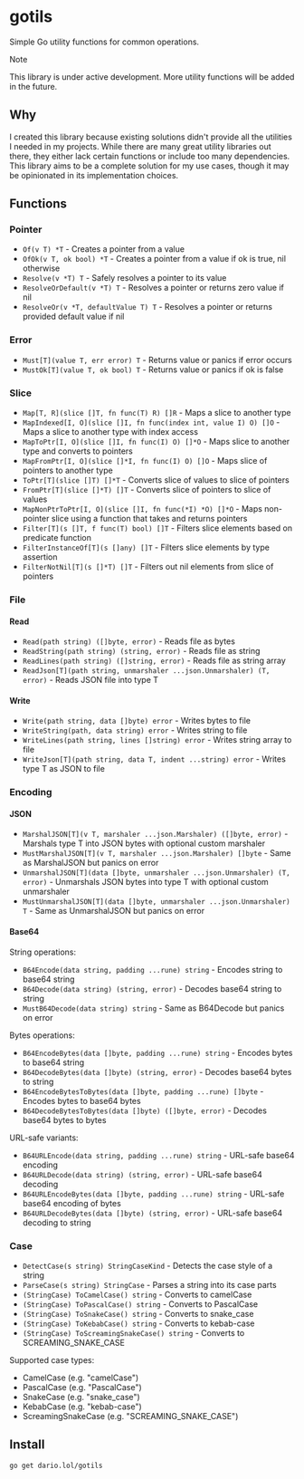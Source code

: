 # gotils

Simple Go utility functions for common operations.

> [!NOTE]
> This library is under active development. More utility functions will be added in the future.

## Why
I created this library because existing solutions didn't provide all the utilities I needed in my projects. While there are many great utility libraries out there, they either lack certain functions or include too many dependencies. This library aims to be a complete solution for my use cases, though it may be opinionated in its implementation choices.

## Functions

### Pointer
- `Of(v T) *T` - Creates a pointer from a value
- `OfOk(v T, ok bool) *T` - Creates a pointer from a value if ok is true, nil otherwise
- `Resolve(v *T) T` - Safely resolves a pointer to its value
- `ResolveOrDefault(v *T) T` - Resolves a pointer or returns zero value if nil
- `ResolveOr(v *T, defaultValue T) T` - Resolves a pointer or returns provided default value if nil

### Error
- `Must[T](value T, err error) T` - Returns value or panics if error occurs
- `MustOk[T](value T, ok bool) T` - Returns value or panics if ok is false

### Slice
- `Map[T, R](slice []T, fn func(T) R) []R` - Maps a slice to another type
- `MapIndexed[I, O](slice []I, fn func(index int, value I) O) []O` - Maps a slice to another type with index access
- `MapToPtr[I, O](slice []I, fn func(I) O) []*O` - Maps slice to another type and converts to pointers
- `MapFromPtr[I, O](slice []*I, fn func(I) O) []O` - Maps slice of pointers to another type
- `ToPtr[T](slice []T) []*T` - Converts slice of values to slice of pointers
- `FromPtr[T](slice []*T) []T` - Converts slice of pointers to slice of values
- `MapNonPtrToPtr[I, O](slice []I, fn func(*I) *O) []*O` - Maps non-pointer slice using a function that takes and returns pointers
- `Filter[T](s []T, f func(T) bool) []T` - Filters slice elements based on predicate function
- `FilterInstanceOf[T](s []any) []T` - Filters slice elements by type assertion
- `FilterNotNil[T](s []*T) []T` - Filters out nil elements from slice of pointers

### File
#### Read
- `Read(path string) ([]byte, error)` - Reads file as bytes
- `ReadString(path string) (string, error)` - Reads file as string
- `ReadLines(path string) ([]string, error)` - Reads file as string array
- `ReadJson[T](path string, unmarshaler ...json.Unmarshaler) (T, error)` - Reads JSON file into type T

#### Write
- `Write(path string, data []byte) error` - Writes bytes to file
- `WriteString(path, data string) error` - Writes string to file
- `WriteLines(path string, lines []string) error` - Writes string array to file
- `WriteJson[T](path string, data T, indent ...string) error` - Writes type T as JSON to file

### Encoding
#### JSON
- `MarshalJSON[T](v T, marshaler ...json.Marshaler) ([]byte, error)` - Marshals type T into JSON bytes with optional custom marshaler
- `MustMarshalJSON[T](v T, marshaler ...json.Marshaler) []byte` - Same as MarshalJSON but panics on error
- `UnmarshalJSON[T](data []byte, unmarshaler ...json.Unmarshaler) (T, error)` - Unmarshals JSON bytes into type T with optional custom unmarshaler
- `MustUnmarshalJSON[T](data []byte, unmarshaler ...json.Unmarshaler) T` - Same as UnmarshalJSON but panics on error

#### Base64
String operations:
- `B64Encode(data string, padding ...rune) string` - Encodes string to base64 string
- `B64Decode(data string) (string, error)` - Decodes base64 string to string
- `MustB64Decode(data string) string` - Same as B64Decode but panics on error

Bytes operations:
- `B64EncodeBytes(data []byte, padding ...rune) string` - Encodes bytes to base64 string
- `B64DecodeBytes(data []byte) (string, error)` - Decodes base64 bytes to string
- `B64EncodeBytesToBytes(data []byte, padding ...rune) []byte` - Encodes bytes to base64 bytes
- `B64DecodeBytesToBytes(data []byte) ([]byte, error)` - Decodes base64 bytes to bytes

URL-safe variants:
- `B64URLEncode(data string, padding ...rune) string` - URL-safe base64 encoding
- `B64URLDecode(data string) (string, error)` - URL-safe base64 decoding
- `B64URLEncodeBytes(data []byte, padding ...rune) string` - URL-safe base64 encoding of bytes
- `B64URLDecodeBytes(data []byte) (string, error)` - URL-safe base64 decoding to string

### Case
- `DetectCase(s string) StringCaseKind` - Detects the case style of a string
- `ParseCase(s string) StringCase` - Parses a string into its case parts
- `(StringCase) ToCamelCase() string` - Converts to camelCase
- `(StringCase) ToPascalCase() string` - Converts to PascalCase
- `(StringCase) ToSnakeCase() string` - Converts to snake_case
- `(StringCase) ToKebabCase() string` - Converts to kebab-case
- `(StringCase) ToScreamingSnakeCase() string` - Converts to SCREAMING_SNAKE_CASE

Supported case types:
- CamelCase (e.g. "camelCase")
- PascalCase (e.g. "PascalCase")
- SnakeCase (e.g. "snake_case")
- KebabCase (e.g. "kebab-case")
- ScreamingSnakeCase (e.g. "SCREAMING_SNAKE_CASE")

## Install
```
go get dario.lol/gotils
```